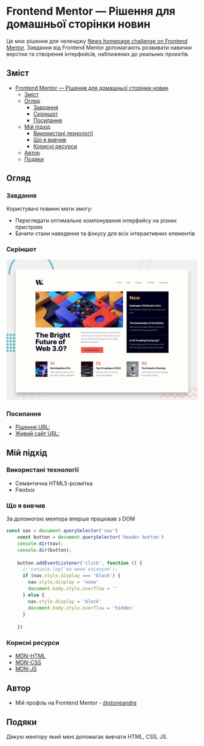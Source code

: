 # Frontend Mentor — Рішення для домашньої сторінки новин

Це моє рішення для челенджу [News homepage challenge on Frontend Mentor](https://www.frontendmentor.io/challenges/news-homepage-H6SWTa1MFl). Завдання від Frontend Mentor допомагають розвивати навички верстки та створення інтерфейсів, наближених до реальних проєктів.

## Зміст

- [Frontend Mentor — Рішення для домашньої сторінки новин](#frontend-mentor--рішення-для-домашньої-сторінки-новин)
  - [Зміст](#зміст)
  - [Огляд](#огляд)
    - [Завдання](#завдання)
    - [Скріншот](#скріншот)
    - [Посилання](#посилання)
  - [Мій підхід](#мій-підхід)
    - [Використані технології](#використані-технології)
    - [Що я вивчив](#що-я-вивчив)
    - [Корисні ресурси](#корисні-ресурси)
  - [Автор](#автор)
  - [Подяки](#подяки)

## Огляд

### Завдання

Користувачі повинні мати змогу:

- Переглядати оптимальне компонування інтерфейсу на різних пристроях
- Бачити стани наведення та фокусу для всіх інтерактивних елементів

### Скріншот

![](./desktop-preview.jpg)

### Посилання

- [Рішення URL:](https://github.com/stoneandre/news-homepage)
- [Живий сайт URL:](https://stoneandre.github.io/news-homepage/)

## Мій підхід

### Використані технології

- Семантична HTML5-розмітка
- Flexbox

### Що я вивчив

За допомогою ментора вперше працював з DOM

```js
const nav = document.querySelector('nav')
    const button = document.querySelector('header button')
    console.dir(nav);
    console.dir(button);

    button.addEventListener('click', function () {
      // console.log('на мене клікнули');
      if (nav.style.display === 'block') {
        nav.style.display = 'none'
        document.body.style.overflow = ''
      } else {
        nav.style.display = 'block'
        document.body.style.overflow = 'hidden'
      }

    })
```

### Корисні ресурси

- [MDN-HTML](https://developer.mozilla.org/en-US/docs/Web/HTML)
- [MDN-CSS](https://developer.mozilla.org/en-US/docs/Web/CSS)
- [MDN-JS](https://developer.mozilla.org/en-US/docs/Web/JavaScript)

## Автор

- Мій профіль на Frontend Mentor - [@stoneandre](https://www.frontendmentor.io/profile/stoneandre)

## Подяки

Дякую ментору який мені допомагає вивчати HTML, CSS, JS.
